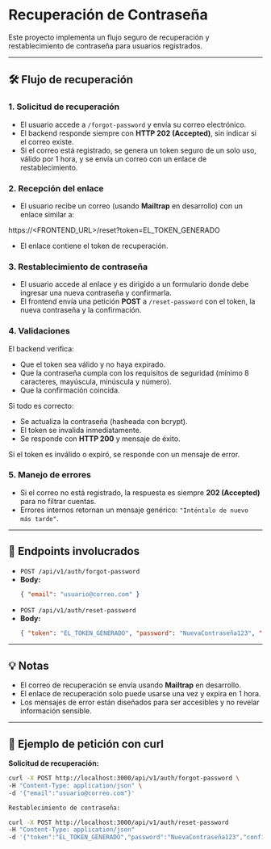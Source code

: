 # Recuperación de Contraseña

Este proyecto implementa un flujo seguro de recuperación y restablecimiento de contraseña para usuarios registrados.

---

## 🛠️ Flujo de recuperación

### 1. Solicitud de recuperación

- El usuario accede a `/forgot-password` y envía su correo electrónico.
- El backend responde siempre con **HTTP 202 (Accepted)**, sin indicar si el correo existe.
- Si el correo está registrado, se genera un token seguro de un solo uso, válido por 1 hora, y se envía un correo con un enlace de restablecimiento.

### 2. Recepción del enlace

- El usuario recibe un correo (usando **Mailtrap** en desarrollo) con un enlace similar a:

https://<FRONTEND_URL>/reset?token=EL_TOKEN_GENERADO

- El enlace contiene el token de recuperación.

### 3. Restablecimiento de contraseña

- El usuario accede al enlace y es dirigido a un formulario donde debe ingresar una nueva contraseña y confirmarla.
- El frontend envía una petición **POST** a `/reset-password` con el token, la nueva contraseña y la confirmación.

### 4. Validaciones

El backend verifica:
- Que el token sea válido y no haya expirado.
- Que la contraseña cumpla con los requisitos de seguridad (mínimo 8 caracteres, mayúscula, minúscula y número).
- Que la confirmación coincida.

Si todo es correcto:
- Se actualiza la contraseña (hasheada con bcrypt).
- El token se invalida inmediatamente.
- Se responde con **HTTP 200** y mensaje de éxito.

Si el token es inválido o expiró, se responde con un mensaje de error.

### 5. Manejo de errores

- Si el correo no está registrado, la respuesta es siempre **202 (Accepted)** para no filtrar cuentas.
- Errores internos retornan un mensaje genérico: `"Inténtalo de nuevo más tarde"`.

---

## 📡 Endpoints involucrados

- `POST /api/v1/auth/forgot-password`
- **Body:**  
  ```json
  { "email": "usuario@correo.com" }
  ```
- `POST /api/v1/auth/reset-password`
- **Body:**  
  ```json
  { "token": "EL_TOKEN_GENERADO", "password": "NuevaContraseña123", "confirmPassword": "NuevaContraseña123" }
  ```

---

## 💡 Notas

- El correo de recuperación se envía usando **Mailtrap** en desarrollo.
- El enlace de recuperación solo puede usarse una vez y expira en 1 hora.
- Los mensajes de error están diseñados para ser accesibles y no revelar información sensible.

---

## 🧪 Ejemplo de petición con curl

**Solicitud de recuperación:**
```bash
curl -X POST http://localhost:3000/api/v1/auth/forgot-password \
-H "Content-Type: application/json" \
-d '{"email":"usuario@correo.com"}'

Restablecimiento de contraseña:

curl -X POST http://localhost:3000/api/v1/auth/reset-password 
-H "Content-Type: application/json"
-d '{"token":"EL_TOKEN_GENERADO","password":"NuevaContraseña123","confirmPassword":"NuevaContraseña123"}'